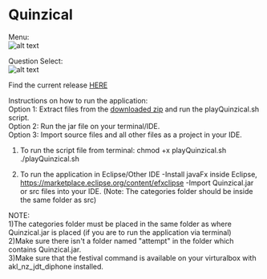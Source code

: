 # Quinzical

Menu:\
![alt text](https://cdn.discordapp.com/attachments/627267590862929961/761884795516485632/menu.png "Quinzical Menu")

Question Select:\
![alt text](https://cdn.discordapp.com/attachments/627267590862929961/761885530727776266/unknown.png "Question Selection Screen")

Find the current release [HERE](https://github.com/SOFTENG206-2020/assignment-3-and-project-team-05/releases)

Instructions on how to run the application:\
Option 1: Extract files from the [downloaded zip](https://github.com/SOFTENG206-2020/assignment-3-and-project-team-05/releases) and run the playQuinzical.sh script.\
Option 2: Run the jar file on your terminal/IDE.\
Option 3: Import source files and all other files as a project in your IDE.

1) To run the script file from terminal:
  chmod +x playQuinzical.sh
  ./playQuinzical.sh
  
2) To run the application in Eclipse/Other IDE
   -Install javaFx inside Eclipse, https://marketplace.eclipse.org/content/efxclipse
   -Import Quinzical.jar or src files into your IDE. (Note: The categories folder should be inside the same folder as src)
   
NOTE:\
1)The categories folder must be placed in the same folder as where Quinzical.jar is placed (if you are to run the application via terminal)\
2)Make sure there isn't a folder named "attempt" in the folder which contains Quinzical.jar.\
3)Make sure that the festival command is available on your virturalbox with akl_nz_jdt_diphone installed.


